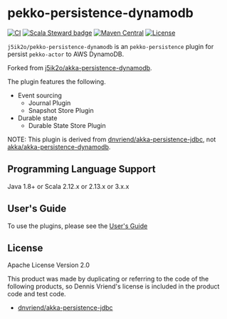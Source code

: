 # pekko-persistence-dynamodb

[![CI](https://github.com/j5ik2o/pekko-persistence-dynamodb/workflows/CI/badge.svg)](https://github.com/j5ik2o/pekko-persistence-dynamodb/actions?query=workflow%3ACI)
[![Scala Steward badge](https://img.shields.io/badge/Scala_Steward-helping-blue.svg?style=flat&logo=data:image/png;base64,iVBORw0KGgoAAAANSUhEUgAAAA4AAAAQCAMAAAARSr4IAAAAVFBMVEUAAACHjojlOy5NWlrKzcYRKjGFjIbp293YycuLa3pYY2LSqql4f3pCUFTgSjNodYRmcXUsPD/NTTbjRS+2jomhgnzNc223cGvZS0HaSD0XLjbaSjElhIr+AAAAAXRSTlMAQObYZgAAAHlJREFUCNdNyosOwyAIhWHAQS1Vt7a77/3fcxxdmv0xwmckutAR1nkm4ggbyEcg/wWmlGLDAA3oL50xi6fk5ffZ3E2E3QfZDCcCN2YtbEWZt+Drc6u6rlqv7Uk0LdKqqr5rk2UCRXOk0vmQKGfc94nOJyQjouF9H/wCc9gECEYfONoAAAAASUVORK5CYII=)](https://scala-steward.org)
[![Maven Central](https://maven-badges.herokuapp.com/maven-central/com.github.j5ik2o/pekko-persistence-dynamodb-journal-v2_2.13/badge.svg)](https://maven-badges.herokuapp.com/maven-central/com.github.j5ik2o/pekko-persistence-dynamodb-journal-v2_2.13)
[![License](https://img.shields.io/badge/License-Apache%202.0-blue.svg)](https://opensource.org/licenses/Apache-2.0)

`j5ik2o/pekko-persistence-dynamodb` is an `pekko-persistence` plugin for persist `pekko-actor` to AWS DynamoDB. 

Forked from [j5ik2o/akka-persistence-dynamodb](https://github.com/j5ik2o/akka-persistence-dynamodb).

The plugin features the following.

- Event sourcing
  - Journal Plugin
  - Snapshot Store Plugin
- Durable state
  - Durable State Store Plugin

NOTE: This plugin is derived from [dnvriend/akka-persistence-jdbc](https://github.com/dnvriend/akka-persistence-jdbc), not [akka/akka-persistence-dynamodb](https://github.com/akka/akka-persistence-dynamodb).

## Programming Language Support

Java 1.8+ or Scala 2.12.x or 2.13.x or 3.x.x

## User's Guide

To use the plugins, please see the [User's Guide](https://pekko-persistence-dynamodb.readthedocs.io/en/latest/getting-started.html)

## License

Apache License Version 2.0

This product was made by duplicating or referring to the code of the following products, so Dennis Vriend's license is included in the product code and test code.

- [dnvriend/akka-persistence-jdbc](https://github.com/dnvriend/akka-persistence-jdbc)
